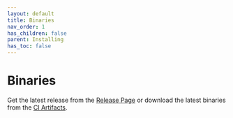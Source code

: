 ```yaml
---
layout: default
title: Binaries
nav_order: 1
has_children: false
parent: Installing
has_toc: false
---
```

# Binaries

Get the latest release from the [Release Page](https://GitHub.com/alandefreitas/mdsplit/releases/) or download the latest binaries from the [CI Artifacts](https://github.com/alandefreitas/mdsplit/actions?query=workflow%3A%22Build+mdsplit%22+event%3Apush).




<!-- Generated with mdsplit: https://github.com/alandefreitas/mdsplit -->
